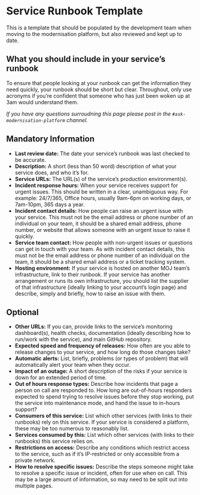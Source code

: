 # Service Runbook Template

This is a template that should be populated by the development team when moving to the modernisation platform, but also reviewed and kept up to date.

## What you should include in your service’s runbook

To ensure that people looking at your runbook can get the information they need quickly, your runbook should be short but clear. Throughout, only use acronyms if you’re confident that someone who has just been woken up at 3am would understand them.

_If you have any questions surroudning this page please post in the `#ask-modernisation-platform` channel._

## Mandatory Information

- **Last review date:** The date your service’s runbook was last checked to be accurate.
- **Description:** A short (less than 50 word) description of what your service does, and who it’s for.
- **Service URLs:** The URL(s) of the service’s production environment(s).
- **Incident response hours:** When your service receives support for urgent issues. This should be written in a clear, unambiguous way. For example: 24/7/365, Office hours, usually 9am-6pm on working days, or 7am-10pm, 365 days a year.
- **Incident contact details:** How people can raise an urgent issue with your service. This must not be the email address or phone number of an individual on your team, it should be a shared email address, phone number, or website that allows someone with an urgent issue to raise it quickly.
- **Service team contact:** How people with non-urgent issues or questions can get in touch with your team. As with incident contact details, this must not be the email address or phone number of an individual on the team, it should be a shared email address or a ticket tracking system.
- **Hosting environment:** If your service is hosted on another MOJ team’s infrastructure, link to their runbook. If your service has another arrangement or runs its own infrastructure, you should list the supplier of that infrastructure (ideally linking to your account’s login page) and describe, simply and briefly, how to raise an issue with them.

## Optional

- **Other URLs:** If you can, provide links to the service’s monitoring dashboard(s), health checks, documentation (ideally describing how to run/work with the service), and main GitHub repository.
- **Expected speed and frequency of releases:** How often are you able to release changes to your service, and how long do those changes take?
- **Automatic alerts:** List, briefly, problems (or types of problem) that will automatically alert your team when they occur.
- **Impact of an outage:** A short description of the risks if your service is down for an extended period of time.
- **Out of hours response types:** Describe how incidents that page a person on call are responded to. How long are out-of-hours responders expected to spend trying to resolve issues before they stop working, put the service into maintenance mode, and hand the issue to in-hours support?
- **Consumers of this service:** List which other services (with links to their runbooks) rely on this service. If your service is considered a platform, these may be too numerous to reasonably list.
- **Services consumed by this:** List which other services (with links to their runbooks) this service relies on.
- **Restrictions on access:** Describe any conditions which restrict access to the service, such as if it’s IP-restricted or only accessible from a private network.
- **How to resolve specific issues:** Describe the steps someone might take to resolve a specific issue or incident, often for use when on call. This may be a large amount of information, so may need to be split out into multiple pages.
